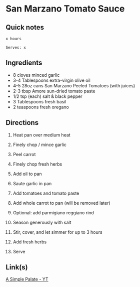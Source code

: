 # San Marzano Tomato Sauce

## Quick notes 
```
x hours

Serves: x
```

## Ingredients
+ 8 cloves minced garlic
+ 3-4 Tablespoons extra-virgin olive oil
+ 4-5 28oz cans San Marzano Peeled Tomatoes (with juices)
+ 2-3 tbsp Amore sun-dried tomato paste
+ 1/2 tsp (each) salt & black pepper
+ 3 Tablespoons fresh basil 
+ 2 teaspoons fresh oregano 



## Directions
1. Heat pan over medium heat

1. Finely chop / mince garlic
1. Peel carrot
1. Finely chop fresh herbs

1. Add oil to pan
1. Saute garlic in pan
1. Add tomatoes and tomato paste
1. Add whole carrot to pan (will be removed later)

1. Optional: add parmigiano reggiano rind
1. Season generously with salt

1. Stir, cover, and let simmer for up to 3 hours

1. Add fresh herbs
1. Serve



## Link(s)
[A Simple Palate - YT](https://www.youtube.com/watch?v=weQXmhUMXK8)
